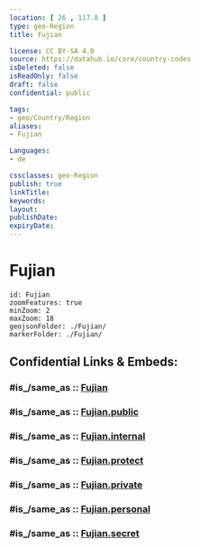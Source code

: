 ```yaml
---
location: [ 26 , 117.8 ] 
type: geo-Region
title: Fujian

license: CC BY-SA 4.0
source: https://datahub.io/core/country-codes
isDeleted: false
isReadOnly: false
draft: false
confidential: public

tags:
- geo/Country/Region
aliases:
- Fujian

Languages:
- de

cssclasses: geo-Region
publish: true
linkTitle: 
keywords: 
layout: 
publishDate: 
expiryDate: 
---
```


# Fujian

```leaflet
id: Fujian
zoomFeatures: true 
minZoom: 2 
maxZoom: 18
geojsonFolder: ./Fujian/
markerFolder: ./Fujian/
```


## Confidential Links & Embeds: 

### #is_/same_as :: [Fujian](/_Standards/Earth/Continent/Asia/Asia~East/China/provinces~China/Fujian.md) 

### #is_/same_as :: [Fujian.public](/_public/Earth/Continent/Asia/Asia~East/China/provinces~China/Fujian.public.md) 

### #is_/same_as :: [Fujian.internal](/_internal/Earth/Continent/Asia/Asia~East/China/provinces~China/Fujian.internal.md) 

### #is_/same_as :: [Fujian.protect](/_protect/Earth/Continent/Asia/Asia~East/China/provinces~China/Fujian.protect.md) 

### #is_/same_as :: [Fujian.private](/_private/Earth/Continent/Asia/Asia~East/China/provinces~China/Fujian.private.md) 

### #is_/same_as :: [Fujian.personal](/_personal/Earth/Continent/Asia/Asia~East/China/provinces~China/Fujian.personal.md) 

### #is_/same_as :: [Fujian.secret](/_secret/Earth/Continent/Asia/Asia~East/China/provinces~China/Fujian.secret.md)

